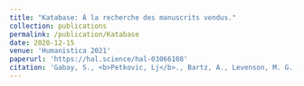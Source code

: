 ```yaml
---
title: "Katabase: À la recherche des manuscrits vendus."
collection: publications
permalink: /publication/Katabase
date: 2020-12-15
venue: 'Humanistica 2021'
paperurl: 'https://hal.science/hal-03066108'
citation: 'Gabay, S., <b>Petkovic, Lj</b>., Bartz, A., Levenson, M. G., & du Noyer, L. R. (2021). &quot;Katabase: À la recherche des manuscrits vendus&quot;. <i>Humanistica 2021</i>.'
---
```

<!--[Download paper here](http://academicpages.github.io/files/paper1.pdf)-->

<!--Recommended citation: Your Name, You. (2009). "Paper Title Number 1." <i>Journal 1</i>. 1(1).-->